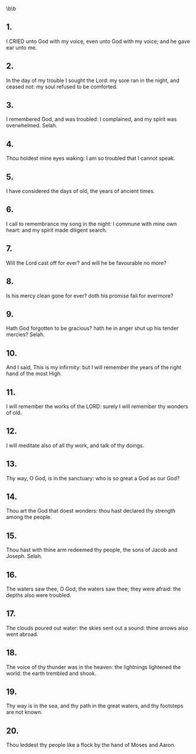 \b\b
## 1.
I CRIED unto God with my voice, even unto God with my voice; and he gave ear unto me.
## 2.
In the day of my trouble I sought the Lord: my sore ran in the night, and ceased not: my soul refused to be comforted.
## 3.
I remembered God, and was troubled: I complained, and my spirit was overwhelmed.  Selah.
## 4.
Thou holdest mine eyes waking: I am so troubled that I cannot speak.
## 5.
I have considered the days of old, the years of ancient times.
## 6.
I call to remembrance my song in the night: I commune with mine own heart: and my spirit made diligent search.
## 7.
Will the Lord cast off for ever?  and will he be favourable no more?
## 8.
Is his mercy clean gone for ever?  doth his promise fail for evermore?
## 9.
Hath God forgotten to be gracious?  hath he in anger shut up his tender mercies?  Selah.
## 10.
And I said, This is my infirmity: but I will remember the years of the right hand of the most High.
## 11.
I will remember the works of the LORD: surely I will remember thy wonders of old.
## 12.
I will meditate also of all thy work, and talk of thy doings.
## 13.
Thy way, O God, is in the sanctuary: who is so great a God as our God?
## 14.
Thou art the God that doest wonders: thou hast declared thy strength among the people.
## 15.
Thou hast with thine arm redeemed thy people, the sons of Jacob and Joseph.  Selah.
## 16.
The waters saw thee, O God, the waters saw thee; they were afraid: the depths also were troubled.
## 17.
The clouds poured out water: the skies sent out a sound: thine arrows also went abroad.
## 18.
The voice of thy thunder was in the heaven: the lightnings lightened the world: the earth trembled and shook.
## 19.
Thy way is in the sea, and thy path in the great waters, and thy footsteps are not known.
## 20.
Thou leddest thy people like a flock by the hand of Moses and Aaron.
